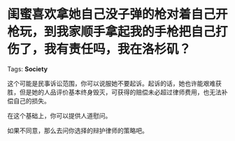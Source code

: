 # 闺蜜喜欢拿她自己没子弹的枪对着自己开枪玩，到我家顺手拿起我的手枪把自己打伤了，我有责任吗，我在洛杉矶？

Tags: **Society**

这个可能是民事诉讼范围，你可以说服她不要起诉。起诉的话，她也许能艰难获胜，但是她的人品评价基本终身毁灭，可获得的赔偿未必超过律师费用，也无法补偿自己的损失。

在这个基础上，你可以提供人道慰问。

如果不同意，那么去问你选择的辩护律师的策略吧。



